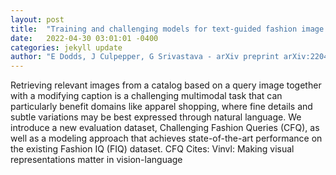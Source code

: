 ```yaml
---
layout: post
title:  "Training and challenging models for text-guided fashion image retrieval"
date:   2022-04-30 03:01:01 -0400
categories: jekyll update
author: "E Dodds, J Culpepper, G Srivastava - arXiv preprint arXiv:2204.11004, 2022"
---
```

Retrieving relevant images from a catalog based on a query image together with a modifying caption is a challenging multimodal task that can particularly benefit domains like apparel shopping, where fine details and subtle variations may be best expressed through natural language. We introduce a new evaluation dataset, Challenging Fashion Queries (CFQ), as well as a modeling approach that achieves state-of-the-art performance on the existing Fashion IQ (FIQ) dataset. CFQ Cites: Vinvl: Making visual representations matter in vision-language